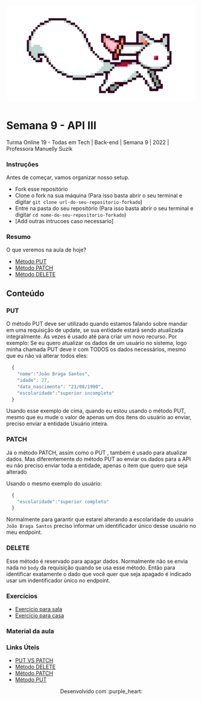 <h1 align="center">
  <img src="assets/kyubey (1).gif" alt="gif Kyubei" width="500">
</h1>

# Semana 9 - API III

Turma Online 19 - Todas em Tech | Back-end | Semana 9 | 2022 | Professora Manuelly Suzik

### Instruções

Antes de começar, vamos organizar nosso setup.

- Fork esse repositório
- Clone o fork na sua máquina (Para isso basta abrir o seu terminal e digitar `git clone url-do-seu-repositorio-forkado`)
- Entre na pasta do seu repositório (Para isso basta abrir o seu terminal e digitar `cd nome-do-seu-repositorio-forkado`)
- [Add outras intrucoes caso necessario]

### Resumo

O que veremos na aula de hoje?

- [Método PUT](#PUT)
- [Método PATCH](#PATCH)
- [Método DELETE](#DELETE)

## Conteúdo

### PUT

O método PUT deve ser utilizado quando estamos falando sobre mandar em uma requisição de update, se sua entidade estará sendo atualizada integralmente. Ás vezes é usado até para criar um novo recurso.
Por exemplo:
Se eu quero atualizar os dados de um usuário no sistema, logo minha chamada PUT deve ir com TODOS os dados necessários, mesmo que eu não vá alterar todos eles:

```javascript
  {
    "nome":"João Braga Santos",
    "idade": 27,
    "data_nascimento": "21/08/1990",
    "escolaridade":"superior incompleto"
  }
```

Usando esse exemplo de cima, quando eu estou usando o método PUT, mesmo que eu mude o valor de apenas um dos itens do usuário ao enviar, preciso enviar a entidade Usuário inteira.

### PATCH

Já o método PATCH, assim como o PUT , também é usado para atualizar dados. Mas diferentemente do método PUT ao enviar os dados para a API eu não preciso enviar toda a entidade, apenas o item que quero que seja alterado

Usando o mesmo exemplo do usuário:

```javascript
  {
    "escolaridade":"superior completo"
  }
```

Normalmente para garantir que estarei alterando a escolaridade do usuário `João Braga Santos` preciso informar um identificador único desse usuário no meu endpoint.

### DELETE

Esse método é reservado para apagar dados. Normalmente não se envia nada no `body` da requisição quando se usa esse método. Então para identificar exatamente o dado que você quer que seja apagado é indicado usar um indentificador único no endpoint.

### Exercícios

- [Exercicio para sala](/exercicios/para-sala/)
- [Exercicio para casa](/exercicios/para-casa/)

### Material da aula

### Links Úteis

- [PUT VS PATCH](https://cursos.alura.com.br/forum/topico-diferenca-entre-put-e-patch-44669)
- [Método DELETE](https://developer.mozilla.org/pt-BR/docs/Web/HTTP/Methods/DELETE)
- [Método PATCH](https://developer.mozilla.org/pt-BR/docs/Web/HTTP/Methods/PATCH)
- [Método PUT](https://developer.mozilla.org/pt-BR/docs/Web/HTTP/Methods/PUT)

<p align="center">
Desenvolvido com :purple_heart:  
</p>

